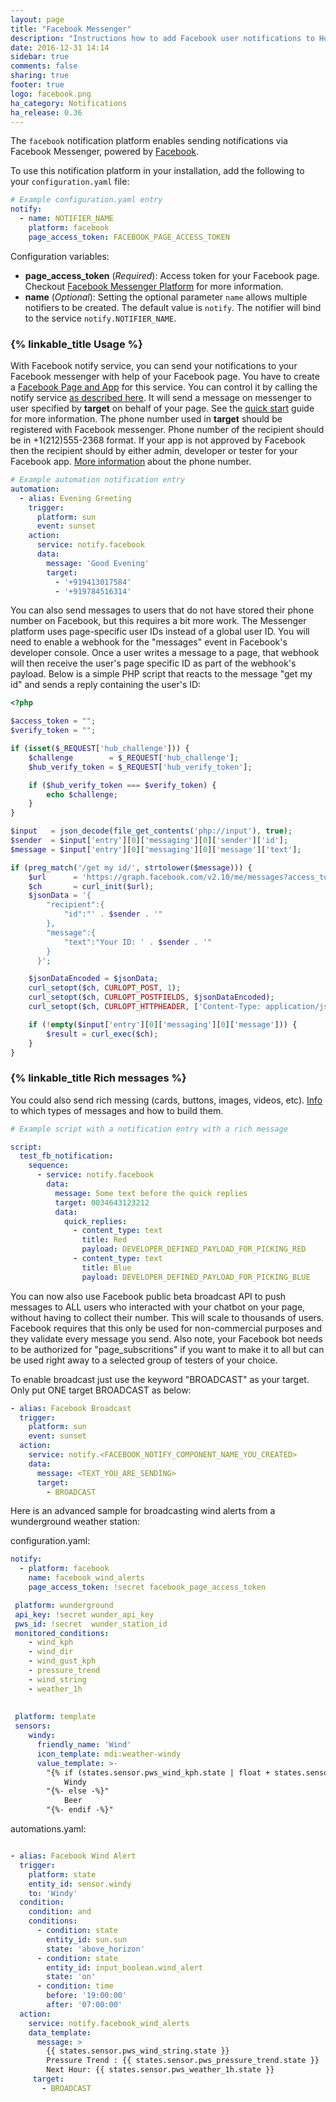 ```yaml
---
layout: page
title: "Facebook Messenger"
description: "Instructions how to add Facebook user notifications to Home Assistant."
date: 2016-12-31 14:14
sidebar: true
comments: false
sharing: true
footer: true
logo: facebook.png
ha_category: Notifications
ha_release: 0.36
---
```


The `facebook` notification platform enables sending notifications via Facebook Messenger, powered by [Facebook](https://facebook.com).

To use this notification platform in your installation, add the following to your `configuration.yaml` file:

```yaml
# Example configuration.yaml entry
notify:
  - name: NOTIFIER_NAME
    platform: facebook
    page_access_token: FACEBOOK_PAGE_ACCESS_TOKEN
```

Configuration variables:

- **page_access_token** (*Required*): Access token for your Facebook page. Checkout [Facebook Messenger Platform](https://developers.facebook.com/docs/messenger-platform/guides/setup) for more information.
- **name** (*Optional*): Setting the optional parameter `name` allows multiple notifiers to be created. The default value is `notify`. The notifier will bind to the service `notify.NOTIFIER_NAME`.

### {% linkable_title Usage %}

With Facebook notify service, you can send your notifications to your Facebook messenger with help of your Facebook page. You have to create a [Facebook Page and App](https://developers.facebook.com/docs/messenger-platform/guides/quick-start) for this service. You can control it by calling the notify service [as described here](/components/notify/). It will send a message on messenger to user specified by **target** on behalf of your page. See the [quick start](https://developers.facebook.com/docs/messenger-platform/guides/quick-start) guide for more information.
The phone number used in **target** should be registered with Facebook messenger. Phone number of the recipient should be in +1(212)555-2368 format. If your app is not approved by Facebook then the recipient should by either admin, developer or tester for your Facebook app. [More information](https://developers.facebook.com/docs/messenger-platform/send-api-reference#phone_number) about the phone number.

```yaml
# Example automation notification entry
automation:
  - alias: Evening Greeting
    trigger:
      platform: sun
      event: sunset
    action:
      service: notify.facebook
      data:
        message: 'Good Evening'
        target:
          - '+919413017584'
          - '+919784516314'
```

You can also send messages to users that do not have stored their phone number on Facebook, but this requires a bit more work. The Messenger platform uses page-specific user IDs instead of a global user ID. You will need to enable a webhook for the "messages" event in Facebook's developer console. Once a user writes a message to a page, that webhook will then receive the user's page specific ID as part of the webhook's payload. Below is a simple PHP script that reacts to the message "get my id" and sends a reply containing the user's ID: 

```php
<?php

$access_token = "";
$verify_token = "";

if (isset($_REQUEST['hub_challenge'])) {
    $challenge        = $_REQUEST['hub_challenge'];
    $hub_verify_token = $_REQUEST['hub_verify_token'];

    if ($hub_verify_token === $verify_token) {
        echo $challenge;
    }
}

$input   = json_decode(file_get_contents('php://input'), true);
$sender  = $input['entry'][0]['messaging'][0]['sender']['id'];
$message = $input['entry'][0]['messaging'][0]['message']['text'];

if (preg_match('/get my id/', strtolower($message))) {
    $url      = 'https://graph.facebook.com/v2.10/me/messages?access_token=' . $access_token;
    $ch       = curl_init($url);
    $jsonData = '{
        "recipient":{
            "id":"' . $sender . '"
        },
        "message":{
            "text":"Your ID: ' . $sender . '"
        }
      }';

    $jsonDataEncoded = $jsonData;
    curl_setopt($ch, CURLOPT_POST, 1);
    curl_setopt($ch, CURLOPT_POSTFIELDS, $jsonDataEncoded);
    curl_setopt($ch, CURLOPT_HTTPHEADER, ['Content-Type: application/json']);

    if (!empty($input['entry'][0]['messaging'][0]['message'])) {
        $result = curl_exec($ch);
    }
}

```

### {% linkable_title Rich messages %}
You could also send rich messing (cards, buttons, images, videos, etc). [Info](https://developers.facebook.com/docs/messenger-platform/send-api-reference) to which types of messages and how to build them.

```yaml
# Example script with a notification entry with a rich message

script:
  test_fb_notification:
    sequence:
      - service: notify.facebook
        data:
          message: Some text before the quick replies
          target: 0034643123212
          data:
            quick_replies:
              - content_type: text
                title: Red
                payload: DEVELOPER_DEFINED_PAYLOAD_FOR_PICKING_RED
              - content_type: text
                title: Blue
                payload: DEVELOPER_DEFINED_PAYLOAD_FOR_PICKING_BLUE
```

You can now also use Facebook public beta broadcast API to push messages to ALL users who interacted with your chatbot on your page, without having to collect their number. This will scale to thousands of users. Facebook requires that this only be used for non-commercial purposes and they validate every message you send. Also note, your Facebook bot needs to be authorized for "page_subscritions" if you want to make it to all but can be used right away to a selected group of testers of your choice. 

To enable broadcast just use the keyword "BROADCAST" as your target. Only put ONE target BROADCAST as below:

```yaml
- alias: Facebook Broadcast
  trigger:
    platform: sun
    event: sunset
  action:
    service: notify.<FACEBOOK_NOTIFY_COMPONENT_NAME_YOU_CREATED>
    data:
      message: <TEXT_YOU_ARE_SENDING>
      target:
        - BROADCAST
```

Here is an advanced sample for broadcasting wind alerts from a wunderground weather station:

configuration.yaml:

```yaml
notify:
  - platform: facebook
    name: facebook_wind_alerts
    page_access_token: !secret facebook_page_access_token  

 platform: wunderground
 api_key: !secret wunder_api_key
 pws_id: !secret  wunder_station_id
 monitored_conditions:
    - wind_kph
    - wind_dir
    - wind_gust_kph
    - pressure_trend
    - wind_string
    - weather_1h
 
 
 platform: template
 sensors:
    windy:
      friendly_name: 'Wind'
      icon_template: mdi:weather-windy
      value_template: >-
        "{% if (states.sensor.pws_wind_kph.state | float + states.sensor.pws_wind_gust_kph.state | float)/2.0 > 18.0 -%}"
            Windy
        "{%- else -%}"
            Beer
        "{%- endif -%}"

```

automations.yaml:
```yaml

- alias: Facebook Wind Alert
  trigger:
    platform: state
    entity_id: sensor.windy
    to: 'Windy'
  condition:
    condition: and
    conditions:
      - condition: state
        entity_id: sun.sun
        state: 'above_horizon'
      - condition: state
        entity_id: input_boolean.wind_alert
        state: 'on'
      - condition: time
        before: '19:00:00'
        after: '07:00:00'
  action:
    service: notify.facebook_wind_alerts
    data_template:
      message: >
        {{ states.sensor.pws_wind_string.state }}
        Pressure Trend : {{ states.sensor.pws_pressure_trend.state }}
        Next Hour: {{ states.sensor.pws_weather_1h.state }}
     target:
       - BROADCAST
```

